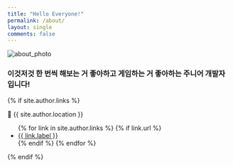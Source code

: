 ```yaml
---
title: "Hello Everyone!"
permalink: /about/
layout: single
comments: false
---
```


![about_photo](https://git-mere.github.io/Blog/assets/images/about_photo.gif)

### 이것저것 한 번씩 해보는 거 좋아하고 게임하는 거 좋아하는 주니어 개발자입니다!


{% if site.author.links %}

📍 {{ site.author.location }}

<ul>
  {% for link in site.author.links %}
    {% if link.url %}
    <li>
      <i class="{{ link.icon }}"></i>
      <a href="{% if link.label == 'Email' %}mailto:{{ link.url }}{% else %}{{ link.url }}{% endif %}" target="_blank">
        {{ link.label }}
      </a>
    </li>
    {% endif %}
  {% endfor %}
</ul>
{% endif %}